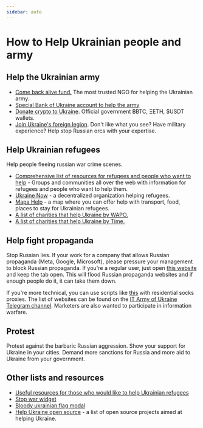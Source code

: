 ```yaml
---
sidebar: auto
---
```

# How to Help Ukrainian people and army
## Help the Ukrainian army
<ul>
  <li><a href="https://savelife.in.ua/en/donate/">Come back alive fund.</a> The most trusted NGO for helping the Ukrainian army.</li>
  <li><a href="https://bank.gov.ua/en/news/all/natsionalniy-bank-vidkriv-spetsrahunok-dlya-zboru-koshtiv-na-potrebi-armiyi">Special Bank of Ukraine account to help the army</a></li>
  <li><a href="https://twitter.com/Ukraine/status/1497594592438497282">Donate crypto to Ukraine</a>. Official government ฿BTC, ΞETH, $USDT wallets.</li>
  <li><a href="https://www.ukrinform.net/rubric-ato/3415272-how-to-join-international-legion-to-defend-ukraine-algorithm.html">Join Ukraine's foreign legion</a>. Don't like what you see? Have military experience? Help stop Russian orcs with your expertise. </li>
</ul>

## Help Ukrainian refugees
Help people fleeing russian war crime scenes.
<ul class="icon-list">
<li><a href="https://docs.google.com/document/d/1OlZIz-72A2xI2uUOFE07L5ObQGP4JDcXZ2vdIs2P9BQ/edit#">Comprehensive list of resources for refugees and people who want to help</a> - Groups and communities all over the web with information for refugees and people who want to help them.</li>
<li><a href="https://www.ukrainenow.org/#googtrans(uk|en)">Ukraine Now</a> - a decentralized organization helping refugees.</li>
<li><a href="https://mapahelp.me/">Mapa Help</a> - a map where you can offer help with transport, food, places to stay for Ukrainian refugees.</li>
<li><a href="https://www.washingtonpost.com/world/2022/02/27/how-to-help-ukraine/">A list of charities that help Ukraine by WAPO.</a></li>
<li><a href="https://time.com/6151353/how-to-help-ukraine-people/">A list of charities that help Ukraine by Time.</a></li>
</ul>

## Help fight propaganda
Stop Russian lies. If your work for a company that allows Russian propaganda (Meta, Google, Microsoft), please pressure your management to block Russian propaganda. If you're a regular user, just open <a href="https://www.stop-russian-propaganda.com/">this website</a> and keep the tab open. This will flood Russian propaganda websites and if enough people do it, it can take them down.

If you're more technical, you can use scripts like <a href="https://github.com/MHProDev/MHDDoS">this</a> with residential socks proxies. The list of websites can be found on the <a href="https://t.me/itarmyofukraine2022">IT Army of Ukraine Telegram channel</a>. Marketers are also wanted to participate in information warfare.


## Protest
Protest against the barbaric Russian aggression. Show your support for Ukraine in your cities. Demand more sanctions for Russia and more aid to Ukraine from your government.


## Other lists and resources
- <a href="https://github.com/EU-UA-Help/ua-help">Useful resources for those who would like to help Ukrainian refugees</a>
- <a href="https://github.com/ukraine-not-war/stop-war">Stop war widget</a>
- <a href="https://github.com/hejny/Ukraine">Bloody ukrainian flag modal</a>
- <a href="https://github.com/petrussola/help-ukraine-open-source">Help Ukraine open source</a> - a list of open source projects aimed at helping Ukraine.

